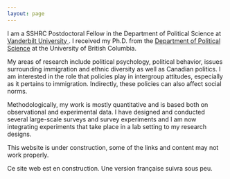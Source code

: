 ```yaml
---
layout: page
---
```


    
I am a SSHRC Postdoctoral Fellow in the Department of Political Science at <a href="http://www.vanderbilt.edu/political-science/" class="external"> Vanderbilt University </a>. I received 
my Ph.D. from the <a href="http://www.politics.ubc.ca/" class="external">Department of Political Science</a> at the University of British Columbia.

My areas of research include political psychology, political behavior, issues surrounding immigration and 
ethnic diversity as well as Canadian politics. I am interested in the role that policies play in intergroup attitudes, especially as it pertains to immigration. 
Indirectly, these policies can also affect social norms.
    
    
Methodologically, my work is mostly quantitative and is based both on observational and experimental data. I have designed and conducted several large-scale surveys and survey experiments and I am now integrating experiments that take place in a lab setting to my research designs.
    
This website is under construction, some of the links and content may not work properly.
    
Ce site web est en construction. Une version française suivra sous peu.


